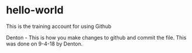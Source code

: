 # hello-world
This is the training account for using Github

Denton - This is how you make changes to github and commit the file. This was done on 9-4-18 by Denton.
